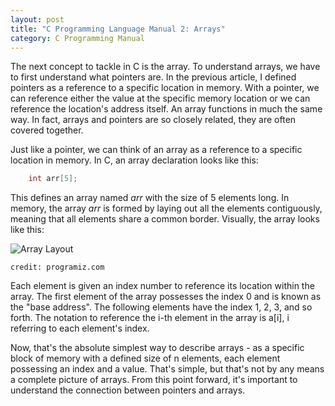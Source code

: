 ```yaml
---
layout: post
title: "C Programming Language Manual 2: Arrays"
category: C Programming Manual
---
```


The next concept to tackle in C is the array. To understand arrays, we have to first understand what pointers are. In the previous article, I defined pointers as a reference to a specific location in memory. With a pointer, we can reference either the value at the specific memory location or we can reference the location's address itself. An array functions in much the same way. In fact, arrays and pointers are so closely related, they are often covered together. 

Just like a pointer, we can think of an array as a reference to a specific location in memory. In C, an array declaration looks like this:

```C
    int arr[5];
```

This defines an array named *arr* with the size of 5 elements long. In memory, the array *arr* is formed by laying out all the elements contiguously, meaning that all elements share a common border. Visually, the array looks like this: 

![Array Layout](https://cdn.programiz.com/sites/tutorial2program/files/c-arrays.jpg)

`credit: programiz.com`

Each element is given an index number to reference its location within the array. The first element of the array possesses the index 0 and is known as the "base address". The following elements have the index 1, 2, 3, and so forth. The notation to reference the i-th element in the array is a[i], i referring to each element's index.

Now, that's the absolute simplest way to describe arrays - as a specific block of memory with a defined size of n elements, each element possessing an index and a value. That's simple, but that's not by any means a complete picture of arrays. From this point forward, it's important to understand the connection between pointers and arrays. 




